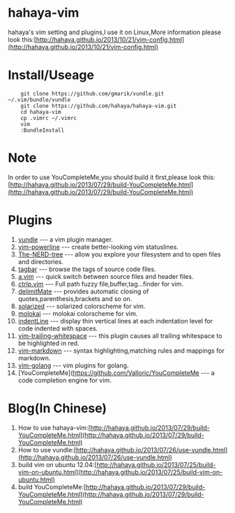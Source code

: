 # hahaya-vim #
hahaya's vim setting and plugins,I use it on Linux,More information please look this:[http://hahaya.github.io/2013/10/21/vim-config.html](http://hahaya.github.io/2013/10/21/vim-config.html)

# Install/Useage #
        git clone https://github.com/gmarik/vundle.git ~/.vim/bundle/vundle  
        git clone https://github.com/hahaya/hahaya-vim.git  
        cd hahaya-vim  
        cp .vimrc ~/.vimrc  
        vim  
        :BundleInstall  

# Note #
In order to use YouCompleteMe,you should build it first,please look this:[http://hahaya.github.io/2013/07/29/build-YouCompleteMe.html](http://hahaya.github.io/2013/07/29/build-YouCompleteMe.html)

# Plugins #
1. [vundle](https://github.com/gmarik/vundle) --- a vim plugin manager.  
2. [vim-powerline](https://github.com/Lokaltog/vim-powerline) --- create better-looking vim statuslines.  
3. [The-NERD-tree](https://github.com/vim-scripts/The-NERD-tree) --- allow you explore your filesystem and to open files and directories.  
4. [tagbar](https://github.com/majutsushi/tagbar) --- browse the tags of source code files.  
5. [a.vim](https://github.com/vim-scripts/a.vim) --- quick switch between source files and header files.  
6. [ctrlp.vim](https://github.com/kien/ctrlp.vim) --- Full path fuzzy file,buffer,tag...finder for vim.  
7. [delimitMate](ttps://github.com/Raimondi/delimitMate) --- provides automatic closing of quotes,parenthesis,brackets and so on.  
8. [solarized](https://github.com/altercation/vim-colors-solarized) --- solarized colorscheme for vim.  
9. [molokai](https://github.com/tomasr/molokai) --- molokai colorscheme for vim.  
10. [indentLine](https://github.com/Yggdroot/indentLine) --- display thin vertical lines at each indentation level for code indented with spaces.  
11. [vim-trailing-whitespace](https://github.com/bronson/vim-trailing-whitespace) --- this plugin causes all trailing whitespace to be highlighted in red.  
12. [vim-markdown](https://github.com/plasticboy/vim-markdown) --- syntax highlighting,matching rules and mappings for markdown.  
13. [vim-golang](https://github.com/jnwhiteh/vim-golang) --- vim plugins for golang.  
14. [YouCompleteMe](https://github.com/Valloric/YouCompleteMe --- a code completion engine for vim.  

# Blog(In Chinese) #
1. How to use hahaya-vim:[http://hahaya.github.io/2013/07/29/build-YouCompleteMe.html](http://hahaya.github.io/2013/07/29/build-YouCompleteMe.html)
2. How to use vundle:[http://hahaya.github.io/2013/07/26/use-vundle.html](http://hahaya.github.io/2013/07/26/use-vundle.html)  
3. build vim on ubuntu 12.04:[http://hahaya.github.io/2013/07/25/build-vim-on-ubuntu.html](http://hahaya.github.io/2013/07/25/build-vim-on-ubuntu.html)  
4. build YouCompleteMe:[http://hahaya.github.io/2013/07/29/build-YouCompleteMe.html](http://hahaya.github.io/2013/07/29/build-YouCompleteMe.html)  
